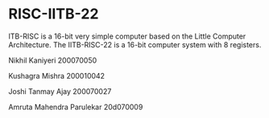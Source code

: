 # RISC-IITB-22
ITB-RISC is a 16-bit very simple computer based on the Little Computer Architecture. The IITB-RISC-22 is a 16-bit computer system with 8 registers.

Nikhil Kaniyeri 200070050

Kushagra Mishra 200010042

Joshi Tanmay Ajay 200070027

Amruta Mahendra Parulekar 20d070009

